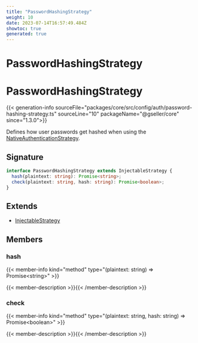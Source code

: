```yaml
---
title: "PasswordHashingStrategy"
weight: 10
date: 2023-07-14T16:57:49.484Z
showtoc: true
generated: true
---
```

<!-- This file was generated from the Vendure source. Do not modify. Instead, re-run the "docs:build" script -->

# PasswordHashingStrategy
<div class="symbol">


# PasswordHashingStrategy

{{< generation-info sourceFile="packages/core/src/config/auth/password-hashing-strategy.ts" sourceLine="10" packageName="@gseller/core" since="1.3.0">}}

Defines how user passwords get hashed when using the <a href='/typescript-api/auth/native-authentication-strategy#nativeauthenticationstrategy'>NativeAuthenticationStrategy</a>.

## Signature

```TypeScript
interface PasswordHashingStrategy extends InjectableStrategy {
  hash(plaintext: string): Promise<string>;
  check(plaintext: string, hash: string): Promise<boolean>;
}
```
## Extends

 * <a href='/typescript-api/common/injectable-strategy#injectablestrategy'>InjectableStrategy</a>


## Members

### hash

{{< member-info kind="method" type="(plaintext: string) => Promise&#60;string&#62;"  >}}

{{< member-description >}}{{< /member-description >}}

### check

{{< member-info kind="method" type="(plaintext: string, hash: string) => Promise&#60;boolean&#62;"  >}}

{{< member-description >}}{{< /member-description >}}


</div>
